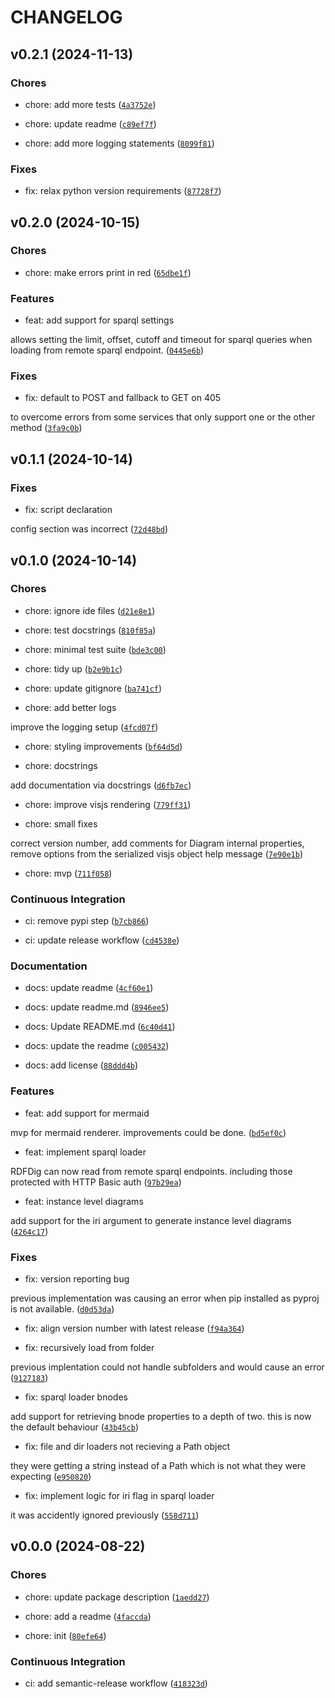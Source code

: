 # CHANGELOG


## v0.2.1 (2024-11-13)

### Chores

* chore: add more tests ([`4a3752e`](https://github.com/Kurrawong/rdfdig/commit/4a3752e40cfb276bbd57c168622e31298fc9c214))

* chore: update readme ([`c89ef7f`](https://github.com/Kurrawong/rdfdig/commit/c89ef7fc9f63bc274f3e71409ab7dd7c29749edc))

* chore: add more logging statements ([`8099f81`](https://github.com/Kurrawong/rdfdig/commit/8099f81e370d5d1fcbe2ed14ab4310b7254609e1))

### Fixes

* fix: relax python version requirements ([`87728f7`](https://github.com/Kurrawong/rdfdig/commit/87728f775568536b18b1518b08d79cb05cfbcbe5))


## v0.2.0 (2024-10-15)

### Chores

* chore: make errors print in red ([`65dbe1f`](https://github.com/Kurrawong/rdfdig/commit/65dbe1fd651c0c728c20125b9a516764584af7b2))

### Features

* feat: add support for sparql settings

allows setting the limit, offset, cutoff and timeout for sparql queries
when loading from remote sparql endpoint. ([`0445e6b`](https://github.com/Kurrawong/rdfdig/commit/0445e6b558a95cd15a27c39d0335db7ff137571d))

### Fixes

* fix: default to POST and fallback to GET on 405

to overcome errors from some services that only support one or the other
method ([`3fa9c0b`](https://github.com/Kurrawong/rdfdig/commit/3fa9c0bf5ea551efbb32a537fa6fbb6d26a9fefc))


## v0.1.1 (2024-10-14)

### Fixes

* fix: script declaration

config section was incorrect ([`72d48bd`](https://github.com/Kurrawong/rdfdig/commit/72d48bda5a84638b861ad81182a62bebf2ae4c32))


## v0.1.0 (2024-10-14)

### Chores

* chore: ignore ide files ([`d21e8e1`](https://github.com/Kurrawong/rdfdig/commit/d21e8e1370fb6872c064b170bb778b7b37ed584c))

* chore: test docstrings ([`810f85a`](https://github.com/Kurrawong/rdfdig/commit/810f85a298b96bdcdc875de1ad5b7265bb2a4f7a))

* chore: minimal test suite ([`bde3c00`](https://github.com/Kurrawong/rdfdig/commit/bde3c00eac16797015361c2ac5e34cfe8dc6ea86))

* chore: tidy up ([`b2e9b1c`](https://github.com/Kurrawong/rdfdig/commit/b2e9b1c0383863837fb6890824cbe3db226d1574))

* chore: update gitignore ([`ba741cf`](https://github.com/Kurrawong/rdfdig/commit/ba741cfa72fd958d257aa2ad9df421eeeaa842d9))

* chore: add better logs

improve the logging setup ([`4fcd07f`](https://github.com/Kurrawong/rdfdig/commit/4fcd07f55181a7517794af9a5e08859ea0b43b3d))

* chore: styling improvements ([`bf64d5d`](https://github.com/Kurrawong/rdfdig/commit/bf64d5d437fc2687c922cc7e9a2ace39a2274923))

* chore: docstrings

add documentation via docstrings ([`d6fb7ec`](https://github.com/Kurrawong/rdfdig/commit/d6fb7ec7a9b649fe2b7e25ab62f5448354752f38))

* chore: improve visjs rendering ([`779ff31`](https://github.com/Kurrawong/rdfdig/commit/779ff315b0de1598dae3be2e80ea8624b1956cd4))

* chore: small fixes

correct version number, add comments for Diagram internal properties,
remove options from the serialized visjs object help message ([`7e90e1b`](https://github.com/Kurrawong/rdfdig/commit/7e90e1be7d98af64a44f63b985c2913dcaff5ada))

* chore: mvp ([`711f058`](https://github.com/Kurrawong/rdfdig/commit/711f058363b4aa3835b5aa8cba84db3620a05e8d))

### Continuous Integration

* ci: remove pypi step ([`b7cb866`](https://github.com/Kurrawong/rdfdig/commit/b7cb86681c88fa90ae26d3e039c465db4cac17c3))

* ci: update release workflow ([`cd4538e`](https://github.com/Kurrawong/rdfdig/commit/cd4538e90ddef79b5b8a0dec966c03cb53504cd7))

### Documentation

* docs: update readme ([`4cf60e1`](https://github.com/Kurrawong/rdfdig/commit/4cf60e1fa2b166ca0925fad4cd389aa14a1e6b8d))

* docs: update readme.md ([`8946ee5`](https://github.com/Kurrawong/rdfdig/commit/8946ee5c14e85144b4e6db1e0b5959a27fe1df7b))

* docs: Update README.md ([`6c40d41`](https://github.com/Kurrawong/rdfdig/commit/6c40d415f3496d793d6f33de341d5c3621f3baf8))

* docs: update the readme ([`c005432`](https://github.com/Kurrawong/rdfdig/commit/c0054322d45415133e05a0d9277b96faf85fb587))

* docs: add license ([`88ddd4b`](https://github.com/Kurrawong/rdfdig/commit/88ddd4b673b588ac7c5d580c08818a3eb69758a4))

### Features

* feat: add support for mermaid

mvp for mermaid renderer. improvements could be done. ([`bd5ef0c`](https://github.com/Kurrawong/rdfdig/commit/bd5ef0c937d6d305028347e8918e140623a9ca67))

* feat: implement sparql loader

RDFDig can now read from remote sparql endpoints. including those
protected with HTTP Basic auth ([`97b29ea`](https://github.com/Kurrawong/rdfdig/commit/97b29eaec016751e8d313fd0b6dc51e32a9c8886))

* feat: instance level diagrams

add support for the iri argument to generate instance level diagrams ([`4264c17`](https://github.com/Kurrawong/rdfdig/commit/4264c1730a73b169509ad5fc05213366c611317f))

### Fixes

* fix: version reporting bug

previous implementation was causing an error when pip installed as
pyproj is not available. ([`d0d53da`](https://github.com/Kurrawong/rdfdig/commit/d0d53da625a14799029e6c940a2e59828306330e))

* fix: align version number with latest release ([`f94a364`](https://github.com/Kurrawong/rdfdig/commit/f94a364b1128ec9222793413de624d3a0774b990))

* fix: recursively load from folder

previous implentation could not handle subfolders and would cause an
error ([`9127183`](https://github.com/Kurrawong/rdfdig/commit/9127183ee3e6107b00fdec3e322fc1da4fe76a54))

* fix: sparql loader bnodes

add support for retrieving bnode properties to a depth of two. this is
now the default behaviour ([`43b45cb`](https://github.com/Kurrawong/rdfdig/commit/43b45cb643f1a95efb0f077cce26d2f43878ca57))

* fix: file and dir loaders not recieving a Path object

they were getting a string instead of a Path which is not what they were
expecting ([`e950820`](https://github.com/Kurrawong/rdfdig/commit/e9508205b1800ecaeba621334239419a5c0a5e25))

* fix: implement logic for iri flag in sparql loader

it was accidently ignored previously ([`558d711`](https://github.com/Kurrawong/rdfdig/commit/558d711c92d6d1c35264139d1d9fa11f23dcb05e))


## v0.0.0 (2024-08-22)

### Chores

* chore: update package description ([`1aedd27`](https://github.com/Kurrawong/rdfdig/commit/1aedd27188b74b413cea7ada6aa4b0405ed65911))

* chore: add a readme ([`4faccda`](https://github.com/Kurrawong/rdfdig/commit/4faccdaf26e730386b02a3bbf90d4f43e1897d50))

* chore: init ([`80efe64`](https://github.com/Kurrawong/rdfdig/commit/80efe64f08f99bab6dadd89c9fa0dc1927629dd4))

### Continuous Integration

* ci: add semantic-release workflow ([`418323d`](https://github.com/Kurrawong/rdfdig/commit/418323dcef6783380a5736b66193faa57b5f468a))
